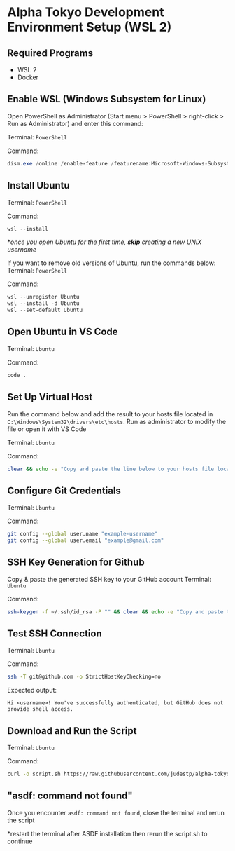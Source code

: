 # Alpha Tokyo Development Environment Setup (WSL 2)

## Required Programs
- WSL 2
- Docker


## Enable WSL (Windows Subsystem for Linux)
Open PowerShell as Administrator (Start menu > PowerShell > right-click > Run as Administrator) and enter this command:  
  
Terminal: `PowerShell`  
  
Command:  
```powershell
dism.exe /online /enable-feature /featurename:Microsoft-Windows-Subsystem-Linux /all /norestart
```

## Install Ubuntu
Terminal: `PowerShell`  
  
Command:  
```powershell
wsl --install
```

**once you open Ubuntu for the first time, **skip** creating a new UNIX username*  
  
If you want to remove old versions of Ubuntu, run the commands below:  
Terminal: `PowerShell`  
  
Command:  
```powershell
wsl --unregister Ubuntu
wsl --install -d Ubuntu
wsl --set-default Ubuntu
```

## Open Ubuntu in VS Code
Terminal: `Ubuntu`  
  
Command:  
```sh
code .
```

## Set Up Virtual Host
Run the command below and add the result to your hosts file located in `C:\Windows\System32\drivers\etc\hosts`. Run as administrator to modify the file or open it with VS Code

Terminal: `Ubuntu`  
  
Command:  
```sh
clear && echo -e "Copy and paste the line below to your hosts file located in \e[33mC:/Windows/System32/drivers/etc/hosts:\n\n\e[32m$(cat /etc/resolv.conf | grep nameserver | cut -d ' ' -f 2) tokyo.alpha-pestalozzi.test\n\e[0m"
```

## Configure Git Credentials
Terminal: `Ubuntu`  
  
Command:  
```sh
git config --global user.name "example-username"
git config --global user.email "example@gmail.com"
```

## SSH Key Generation for Github
Copy & paste the generated SSH key to your GitHub account
Terminal: `Ubuntu`  
  
Command:  
```sh
ssh-keygen -f ~/.ssh/id_rsa -P "" && clear && echo -e "Copy and paste the public key below to your GitHub account:\n\n\e[32m$(cat ~/.ssh/id_rsa.pub) \e[0m\n" # Green
```

## Test SSH Connection
Terminal: `Ubuntu`  
  
Command:  
```sh
ssh -T git@github.com -o StrictHostKeyChecking=no
```

Expected output:
```
Hi <username>! You've successfully authenticated, but GitHub does not provide shell access.
```

## Download and Run the Script
Terminal: `Ubuntu`  
  
Command:  
```sh
curl -o script.sh https://raw.githubusercontent.com/judestp/alpha-tokyo-dev-env-setup/main/script.sh && sh script.sh
```

## "asdf: command not found"

  Once you encounter `asdf: command not found`, close the terminal and rerun the script

  *restart the terminal after ASDF installation then rerun the script.sh to continue
